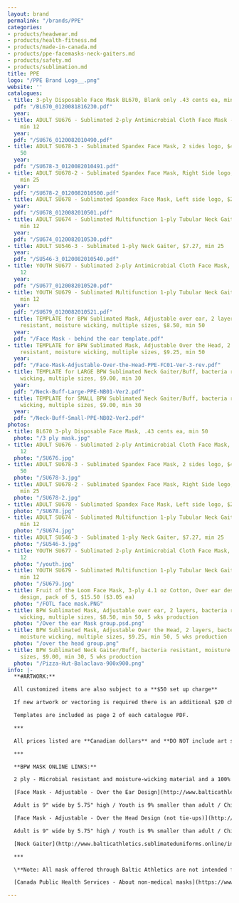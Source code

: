```yaml
---
layout: brand
permalink: "/brands/PPE"
categories:
- products/headwear.md
- products/health-fitness.md
- products/made-in-canada.md
- products/ppe-facemasks-neck-gaiters.md
- products/safety.md
- products/sublimation.md
title: PPE
logo: "/PPE Brand Logo__.png"
website: ''
catalogues:
- title: 3-ply Disposable Face Mask BL670, Blank only .43 cents ea, min 50
  pdf: "/BL670_0120081816230.pdf"
  year: 
- title: ADULT SU676 - Sublimated 2-ply Antimicrobial Cloth Face Mask - $4.98 ea,
    min 12
  year: 
  pdf: "/SU676_0120082010490.pdf"
- title: ADULT SU678-3 - Sublimated Spandex Face Mask, 2 sides logo, $4.15 ea, min
    50
  year: 
  pdf: "/SU678-3_0120082010491.pdf"
- title: ADULT SU678-2 - Sublimated Spandex Face Mask, Right Side logo, $2.48 ea,
    min 25
  year: 
  pdf: "/SU678-2_0120082010500.pdf"
- title: ADULT SU678 - Sublimated Spandex Face Mask, Left side logo, $2.48, min 25
  year: 
  pdf: "/SU678_0120082010501.pdf"
- title: ADULT SU674 - Sublimated Multifunction 1-ply Tubular Neck Gaiter, $5.82,
    min 12
  year: 
  pdf: "/SU674_0120082010530.pdf"
- title: ADULT SU546-3 - Sublimated 1-ply Neck Gaiter, $7.27, min 25
  year: 
  pdf: "/SU546-3_0120082010540.pdf"
- title: YOUTH SU677 - Sublimated 2-ply Antimicrobial Cloth Face Mask, $4.15 ea, min
    12
  year: 
  pdf: "/SU677_0120082010520.pdf"
- title: YOUTH SU679 - Sublimated Multifunction 1-ply Tubular Neck Gaiter, $4.98,
    min 12
  year: 
  pdf: "/SU679_0120082010521.pdf"
- title: TEMPLATE for BPW Sublimated Mask, Adjustable over ear, 2 layers, bacteria
    resistant, moisture wicking, multiple sizes, $8.50, min 50
  year: 
  pdf: "/Face Mask - behind the ear template.pdf"
- title: TEMPLATE for BPW Sublimated Mask, Adjustable Over the Head, 2 layers, bacteria
    resistant, moisture wicking, multiple sizes, $9.25, min 50
  year: 
  pdf: "/Face-Mask-Adjustable-Over-the-Head-PPE-FC01-Ver-3-rev.pdf"
- title: TEMPLATE for LARGE BPW Sublimated Neck Gaiter/Buff, bacteria resistant, moisture
    wicking, multiple sizes, $9.00, min 30
  year: 
  pdf: "/Neck-Buff-Large-PPE-NB01-Ver2.pdf"
- title: TEMPLATE for SMALL BPW Sublimated Neck Gaiter/Buff, bacteria resistant, moisture
    wicking, multiple sizes, $9.00, min 30
  year: 
  pdf: "/Neck-Buff-Small-PPE-NB02-Ver2.pdf"
photos:
- title: BL670 3-ply Disposable Face Mask, .43 cents ea, min 50
  photo: "/3 ply mask.jpg"
- title: ADULT SU676 - Sublimated 2-ply Antimicrobial Cloth Face Mask, $4.98 ea, min
    12
  photo: "/SU676.jpg"
- title: ADULT SU678-3 - Sublimated Spandex Face Mask, 2 sides logo, $4.15 ea, min
    50
  photo: "/SU678-3.jpg"
- title: ADULT SU678-2 - Sublimated Spandex Face Mask, Right Side logo, $2.48 ea,
    min 25
  photo: "/SU678-2.jpg"
- title: ADULT SU678 - Sublimated Spandex Face Mask, Left side logo, $2.48, min 25
  photo: "/SU678.jpg"
- title: ADULT SU674 - Sublimated Multifunction 1-ply Tubular Neck Gaiter, $5.82,
    min 12
  photo: "/SU674.jpg"
- title: ADULT SU546-3 - Sublimated 1-ply Neck Gaiter, $7.27, min 25
  photo: "/SU546-3.jpg"
- title: YOUTH SU677 - Sublimated 2-ply Antimicrobial Cloth Face Mask, $4.15 ea, min
    12
  photo: "/youth.jpg"
- title: YOUTH SU679 - Sublimated Multifunction 1-ply Tubular Neck Gaiter, $4.98,
    min 12
  photo: "/SU679.jpg"
- title: Fruit of the Loom Face Mask, 3-ply 4.1 oz Cotton, Over ear design, Printable
    design, pack of 5, $15.50 ($3.05 ea)
  photo: "/FOTL face mask.PNG"
- title: BPW Sublimated Mask, Adjustable over ear, 2 layers, bacteria resistant, moisture
    wicking, multiple sizes, $8.50, min 50, 5 wks production
  photo: "/Over the ear Mask group.psd.png"
- title: BPW Sublimated Mask, Adjustable Over the Head, 2 layers, bacteria resistant,
    moisture wicking, multiple sizes, $9.25, min 50, 5 wks production
  photo: "/over the head group.png"
- title: BPW Sublimated Neck Gaiter/Buff, bacteria resistant, moisture wicking, multiple
    sizes, $9.00, min 30, 5 wks production
  photo: "/Pizza-Hut-Balaclava-900x900.png"
info: |-
  **#ARTWORK:**

  All customized items are also subject to a **$50 set up charge**

  If new artwork or vectoring is required there is an additional $20 charge.

  Templates are included as page 2 of each catalogue PDF.

  ***

  All prices listed are **Canadian dollars** and **DO NOT include art set ups, vectoring, shipping or taxes**. Garment prices are subject to change without notice.

  ***

  **BPW MASK ONLINE LINKS:**

  2 ply - Microbial resistant and moisture-wicking material and a 100% cotton liner, personalization for no additional charge, 5 weeks production time

  [Face Mask - Adjustable - Over the Ear Design](http://www.balticathletics.sublimateduniforms.online/index.php?route=product/product&product_id=1040) - Adjustable rubber gaskets on each elastic makes these masks a true "one size fits all" from a head sizing perspective and ensures a custom and comfortable fit for all wearers.

  Adult is 9" wide by 5.75" high / Youth is 9% smaller than adult / Child is 15% smaller than adult

  [Face Mask - Adjustable - Over the Head Design (not tie-ups)](http://www.balticathletics.sublimateduniforms.online/index.php?route=product/product&product_id=1038) - Adjustable rubber gaskets on each elastic makes these masks a true "one size fits all" from a head sizing perspective and ensures a custom and comfortable fit for all wearers.

  Adult is 9" wide by 5.75" high / Youth is 9% smaller than adult / Child is 15% smaller than adult

  [Neck Gaiter](http://www.balticathletics.sublimateduniforms.online/index.php?route=product/product&product_id=1037) - Our buffs are versatile, unisex and come in a large (adult 12" H x 9" Dia.) and small (youth 9"H x 7.5" Dia.)size

  ***

  \**Note: All mask offered through Baltic Athletics are not intended for medical use; not recognized by the Health Canada, CDC or FDA as safe or effective against COVID-19 or any virus; no guarantee item will protect user from any illness.

  [Canada Public Health Services - About non-medical masks](https://www.canada.ca/en/public-health/services/diseases/2019-novel-coronavirus-infection/prevention-risks/about-non-medical-masks-face-coverings.html)

---
```

